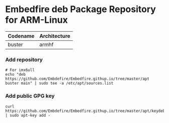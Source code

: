# Embedfire deb Package Repository for ARM-Linux

| Codename | Architecture |
| -------- | ------------ |
| buster   | armhf        |

### Add repository

```
# For imx6ull
echo "deb https://github.com/Embdefire/Embedfire.githup.io/tree/master/apt buster main" | sudo tee -a /etc/apt/sources.list
```

### Add public GPG key

```
curl https://github.com/Embdefire/Embedfire.githup.io/tree/master/apt/keydeb.gpg.key | sudo apt-key add -
```

